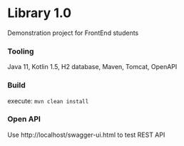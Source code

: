 # Library 1.0
Demonstration project for FrontEnd students

### Tooling
Java 11, Kotlin 1.5, H2 database, Maven, Tomcat, OpenAPI

### Build 
execute: `mvn clean install` 

### Open API 
Use http://localhost/swagger-ui.html to test REST API
